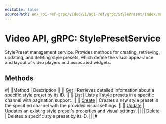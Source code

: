 ```yaml
---
editable: false
sourcePath: en/_api-ref-grpc/video/v1/api-ref/grpc/StylePreset/index.md
---
```


# Video API, gRPC: StylePresetService

StylePreset management service.
Provides methods for creating, retrieving, updating, and deleting style presets,
which define the visual appearance and layout of video players and associated widgets.

## Methods

#|
||Method | Description ||
|| [Get](get.md) | Retrieves detailed information about a specific style preset by its ID. ||
|| [List](list.md) | Lists all style presets in a specific channel with pagination support. ||
|| [Create](create.md) | Creates a new style preset in the specified channel with the provided visual settings. ||
|| [Update](update.md) | Updates an existing style preset's properties and visual settings. ||
|| [Delete](delete.md) | Deletes a specific style preset by its ID. ||
|#